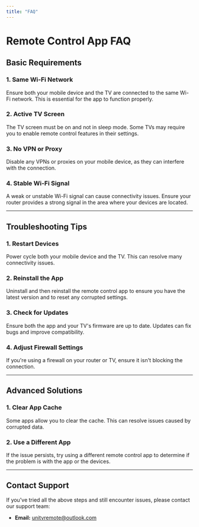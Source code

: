 ```yaml
---
title: "FAQ"
---
```


# Remote Control App FAQ

## Basic Requirements

### 1. Same Wi-Fi Network
Ensure both your mobile device and the TV are connected to the same Wi-Fi network. This is essential for the app to function properly.

### 2. Active TV Screen
The TV screen must be on and not in sleep mode. Some TVs may require you to enable remote control features in their settings.

### 3. No VPN or Proxy
Disable any VPNs or proxies on your mobile device, as they can interfere with the connection.

### 4. Stable Wi-Fi Signal
A weak or unstable Wi-Fi signal can cause connectivity issues. Ensure your router provides a strong signal in the area where your devices are located.

---

## Troubleshooting Tips

### 1. Restart Devices
Power cycle both your mobile device and the TV. This can resolve many connectivity issues.

### 2. Reinstall the App
Uninstall and then reinstall the remote control app to ensure you have the latest version and to reset any corrupted settings.

### 3. Check for Updates
Ensure both the app and your TV's firmware are up to date. Updates can fix bugs and improve compatibility.

### 4. Adjust Firewall Settings
If you're using a firewall on your router or TV, ensure it isn't blocking the connection.

---

## Advanced Solutions

### 1. Clear App Cache
Some apps allow you to clear the cache. This can resolve issues caused by corrupted data.

### 2. Use a Different App
If the issue persists, try using a different remote control app to determine if the problem is with the app or the devices.

---

## Contact Support

If you've tried all the above steps and still encounter issues, please contact our support team:

- **Email:** unitvremote@outlook.com

